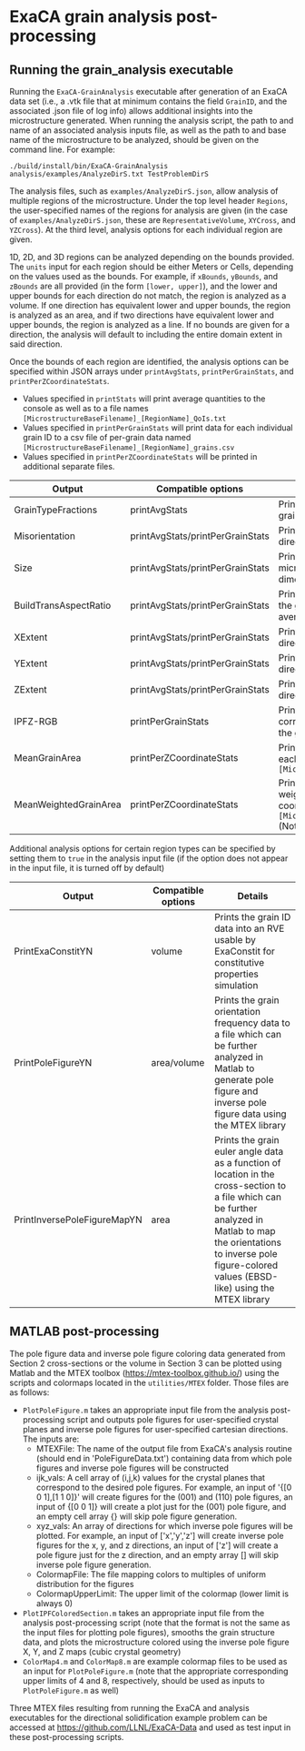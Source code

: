 # ExaCA grain analysis post-processing

## Running the grain_analysis executable
Running the `ExaCA-GrainAnalysis` executable after generation of an ExaCA data set (i.e., a .vtk file that at minimum contains the field `GrainID`, and the associated .json file of log info) allows additional insights into the microstructure generated. When running the analysis script, the path to and name of an associated analysis inputs file, as well as the path to and base name of the microstructure to be analyzed, should be given on the command line. For example:

```
./build/install/bin/ExaCA-GrainAnalysis analysis/examples/AnalyzeDirS.txt TestProblemDirS
```

The analysis files, such as `examples/AnalyzeDirS.json`, allow analysis of multiple regions of the microstructure. Under the top level header `Regions`, the user-specified names of the regions for analysis are given (in the case of `examples/AnalyzeDirS.json`, these are `RepresentativeVolume`, `XYCross`, and `YZCross`). At the third level, analysis options for each individual region are given.

1D, 2D, and 3D regions can be analyzed depending on the bounds provided. The `units` input for each region should be either Meters or Cells, depending on the values used as the bounds. For example, if `xBounds`, `yBounds`, and `zBounds` are all provided (in the form `[lower, upper]`), and the lower and upper bounds for each direction do not match, the region is analyzed as a volume. If one direction has equivalent lower and upper bounds, the region is analyzed as an area, and if two directions have equivalent lower and upper bounds, the region is analyzed as a line. If no bounds are given for a direction, the analysis will default to including the entire domain extent in said direction.

Once the bounds of each region are identified, the analysis options can be specified within JSON arrays under `printAvgStats`, `printPerGrainStats`, and `printPerZCoordinateStats`. 
* Values specified in `printStats` will print average quantities to the console as well as to a file names `[MicrostructureBaseFilename]_[RegionName]_QoIs.txt`
* Values specified in `printPerGrainStats` will print data for each individual grain ID to a csv file of per-grain data named `[MicrostructureBaseFilename]_[RegionName]_grains.csv`
* Values specified in `printPerZCoordinateStats` will be printed in additional separate files.

| Output                | Compatible options               | Details             |
| --------------------- | -------------------------------- | ------------------- |
| GrainTypeFractions    | printAvgStats                    | Prints the fraction of the region consisting of nucleated grains, and the fraction that did not undergo melting
| Misorientation        | printAvgStats/printPerGrainStats | Prints the misorientation of the grain's <001> directions with the cardinal directions
| Size                  | printAvgStats/printPerGrainStats | Prints the grain size (length in microns, area in square microns, or volume in cubic microns, depending on the dimensionality of the region)
| BuildTransAspectRatio | printAvgStats/printPerGrainStats | Prints the grain aspect ratio, calculated as the extent of the grain in the build (Z) direction divided by the average of the extents in the X and Y directions
| XExtent               | printAvgStats/printPerGrainStats | Prints the extent of the grain (in microns) in the X direction
| YExtent               | printAvgStats/printPerGrainStats | Prints the extent of the grain (in microns) in the Y direction
| ZExtent               | printAvgStats/printPerGrainStats | Prints the extent of the grain (in microns) in the Z direction
| IPFZ-RGB              | printPerGrainStats            | Prints the R,G,B values (each between 0 and 1) corresponding to the inverse pole figure mapping of the grain orientation, relative to the build (Z) direction
| MeanGrainArea         | printPerZCoordinateStats            | Prints the mean grain cross-sectional (XY) area for each Z coordinate in the simulation to a file `[MicrostructureBaseFilename]_GrainAreas.csv`
| MeanWeightedGrainArea | printPerZCoordinateStats            | Prints the mean grain cross-sectional (XY) area, weighted by the grain area itself, for each 5th Z coordinate in the simulation to a file `[MicrostructureBaseFilename]_WeightedGrainAreas.csv` (Note: this option will be removed in a future release)

Additional analysis options for certain region types can be specified by setting them to `true` in the analysis input file (if the option does not appear in the input file, it is turned off by default)

| Output                      | Compatible options    | Details             |
| --------------------------- | --------------------- | ------------------- |
| PrintExaConstitYN           | volume                | Prints the grain ID data into an RVE usable by ExaConstit for constitutive properties simulation
| PrintPoleFigureYN           | area/volume           | Prints the grain orientation frequency data to a file which can be further analyzed in Matlab to generate pole figure and inverse pole figure data using the MTEX library
| PrintInversePoleFigureMapYN | area                  | Prints the grain euler angle data as a function of location in the cross-section to a file which can be further analyzed in Matlab to map the orientations to inverse pole figure-colored values (EBSD-like) using the MTEX library

## MATLAB post-processing
The pole figure data and inverse pole figure coloring data generated from Section 2 cross-sections or the volume in Section 3 can be plotted using Matlab and the MTEX toolbox (https://mtex-toolbox.github.io/) using the scripts and colormaps located in the `utilities/MTEX` folder. Those files are as follows:

* `PlotPoleFigure.m` takes an appropriate input file from the analysis post-processing script and outputs pole figures for user-specified crystal planes and inverse pole figures for user-specified cartesian directions. The inputs are:
   * MTEXFile: The name of the output file from ExaCA's analysis routine (should end in 'PoleFigureData.txt') containing data from which pole figures and inverse pole figures will be constructed
   * ijk_vals: A cell array of (i,j,k) values for the crystal planes that correspond to the desired pole figures. For example, an input of '{[0 0 1],[1 1 0]}' will create figures for the (001) and (110) pole figures, an input of {[0 0 1]} will create a plot just for the (001) pole figure, and an empty cell array {} will skip pole figure generation.
   * xyz_vals: An array of directions for which inverse pole figures will be plotted. For example, an input of ['x','y','z'] will create inverse pole figures for the x, y, and z directions, an input of ['z'] will create a pole figure just for the z direction, and an empty array [] will skip inverse pole figure generation.
   * ColormapFile: The file mapping colors to multiples of uniform distribution for the figures
   * ColormapUpperLimit: The upper limit of the colormap (lower limit is always 0)
* `PlotIPFColoredSection.m` takes an appropriate input file from the analysis post-processing script (note that the format is not the same as the input files for plotting pole figures), smooths the grain structure data, and plots the microstructure colored using the inverse pole figure X, Y, and Z maps (cubic crystal geometry)
* `ColorMap4.m` and `ColorMap8.m` are example colormap files to be used as an input for `PlotPoleFigure.m` (note that the appropriate corresponding upper limits of 4 and 8, respectively, should be used as inputs to `PlotPoleFigure.m` as well)

Three MTEX files resulting from running the ExaCA and analysis executables for the directional solidification example problem can be accessed at https://github.com/LLNL/ExaCA-Data and used as test input in these post-processing scripts.
